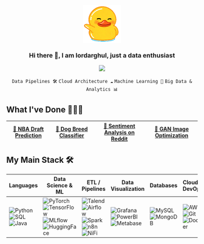 
<!--
**lordraghul/lordraghul** is a ✨ _special_ ✨ repository because its `README.md` (this file) appears on your GitHub profile.

Here are some ideas to get you started:

- 🔭 I’m currently working on ...
- 🌱 I’m currently learning ...
- 👯 I’m looking to collaborate on ...
- 🤔 I’m looking for help with ...
- 💬 Ask me about ...
- 📫 How to reach me: ...
- 😄 Pronouns: ...
- ⚡ Fun fact: ...
-->
<div align="center">
    <img src="assets/duck.gif" align="center" height="" width="100" />
</div>

### <div align="center" width="200">Hi there 👋, I am lordarghul, just a data enthusiast </div>

<p align="center">
    <a href="https://iamlordraghul.fr">
        <img src="https://img.shields.io/badge/Website-000000?style=for-the-badge&logo=google-chrome&logoColor=white" />
    </a>
</p>

<p align="center">
  <code>Data Pipelines 🛠️</code>
  <code>Cloud Architecture ☁️</code>
  <code>Machine Learning 🤖</code>
  <code>Big Data & Analytics 📊</code>
</p>


## What I've Done 👨🏻‍💻

<div align="center">
    
[🏀 NBA Draft Prediction](https://github.com/lordraghul) | [🐶 Dog Breed Classifier](https://github.com/lordraghul) | [💬 Sentiment Analysis on Reddit](https://github.com/lordraghul) | [🚀 GAN Image Optimization](https://github.com/lordraghul)
--- | --- | --- | ---

</div>

## My Main Stack 🛠️



| Languages | Data Science & ML | ETL / Pipelines | Data Visualization | Databases | Cloud & DevOps | 
|-----------|-----------------|----------------|------------------|-----------|----------------|
| ![Python](https://img.shields.io/badge/Python-3776AB?style=for-the-badge&logo=python&logoColor=white) ![SQL](https://img.shields.io/badge/SQL-4479A1?style=for-the-badge&logo=sql&logoColor=white) ![Java](https://img.shields.io/badge/Java-007396?style=for-the-badge&logo=java&logoColor=white) | ![PyTorch](https://img.shields.io/badge/PyTorch-EE4C2C?style=for-the-badge&logo=pytorch&logoColor=white) ![TensorFlow](https://img.shields.io/badge/TensorFlow-FF6F00?style=for-the-badge&logo=tensorflow&logoColor=white) ![MLflow](https://img.shields.io/badge/MLflow-000000?style=for-the-badge&logo=mlflow&logoColor=white) ![HuggingFace](https://img.shields.io/badge/HuggingFace-F79D00?style=for-the-badge&logo=huggingface&logoColor=white) | ![Talend](https://img.shields.io/badge/Talend-FF0000?style=for-the-badge&logo=talend&logoColor=white) ![Airflow](https://img.shields.io/badge/Airflow-017CEE?style=for-the-badge&logo=apache-airflow&logoColor=white) ![Spark](https://img.shields.io/badge/Apache_Spark-E25A1C?style=for-the-badge&logo=apache-spark&logoColor=white) ![n8n](https://img.shields.io/badge/n8n-000000?style=for-the-badge&logo=n8n&logoColor=white) ![NiFi](https://img.shields.io/badge/NiFi-FF6600?style=for-the-badge&logo=apache-nifi&logoColor=white) | ![Grafana](https://img.shields.io/badge/Grafana-F46800?style=for-the-badge&logo=grafana&logoColor=white) ![PowerBI](https://img.shields.io/badge/Power_BI-F2C811?style=for-the-badge&logo=power-bi&logoColor=black) ![Metabase](https://img.shields.io/badge/Metabase-00B5E2?style=for-the-badge&logo=metabase&logoColor=white) | ![MySQL](https://img.shields.io/badge/MySQL-4479A1?style=for-the-badge&logo=mysql&logoColor=white) ![MongoDB](https://img.shields.io/badge/MongoDB-47A248?style=for-the-badge&logo=mongodb&logoColor=white) | ![AWS](https://img.shields.io/badge/AWS-232F3E?style=for-the-badge&logo=amazon-aws&logoColor=white) ![Git](https://img.shields.io/badge/Git-F05032?style=for-the-badge&logo=git&logoColor=white) ![Docker](https://img.shields.io/badge/Docker-2496ED?style=for-the-badge&logo=docker&logoColor=white) | 